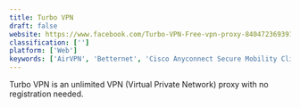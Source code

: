 ```yaml
---
title: Turbo VPN
draft: false 
website: https://www.facebook.com/Turbo-VPN-Free-vpn-proxy-840472369391337
classification: ['']
platform: ['Web']
keywords: ['AirVPN', 'Betternet', 'Cisco Anyconnect Secure Mobility Client', 'CyberGhost VPN', 'NordVPN', 'OpenVPN', 'Opera Free VPN', 'Orbot', 'Private Tunnel', 'ProtonVPN', 'Psiphon', 'Pulse Secure', 'SumRando VPN', 'Tor', 'Trust DNS', 'TunnelBear', 'Tunnelblick', 'VPNC Front End', 'sshuttle']
---
```

Turbo VPN is an unlimited VPN (Virtual Private Network) proxy with no registration needed.